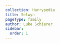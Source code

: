 ```yaml
---
collection: Harrypedia
title: Selwyn
pageType: family
author: Luke Schierer
sidebar:
  order: 1
---
```

